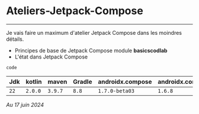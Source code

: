 # Ateliers-Jetpack-Compose
---
Je vais faire un maximum d'atelier Jetpack Compose dans les moindres détails.

- Principes de base de Jetpack Compose module **basicscodlab**
- L'état dans Jetpack Compose

`code`


 Jdk  | kotlin  | maven   | Gradle | androidx.compose | androidx.compose(stable) |
------|---------|---------|--------|------------------|--------------------------|
 `22` | `2.0.0` | `3.9.7` | `8.8`  | `1.7.0-beta03`   | `1.6.8`                  |

 *Au 17 juin 2024*

  
